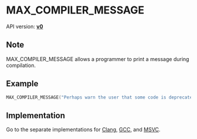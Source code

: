 # MAX_COMPILER_MESSAGE

API version: [**v0**](../../../Docs/v0.md)

## Note

MAX_COMPILER_MESSAGE allows a programmer to print a message during compilation.

## Example

```c++
MAX_COMPILER_MESSAGE("Perhaps warn the user that some code is deprecated");
```

## Implementation

Go to the separate implementations for [Clang](Configuration/Compiler/Clang.hpp#L12), [GCC](Configuration/Compiler/Clang.hpp#L13), and [MSVC](Configuration/Compiler/Clang.hpp#L10).